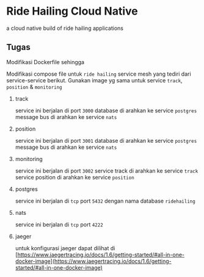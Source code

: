 # Ride Hailing Cloud Native

a cloud native build of ride hailing applications

## Tugas

Modifikasi Dockerfile sehingga

Modifikasi compose file untuk `ride hailing` service mesh yang tediri dari service-service berikut. Gunakan image yg sama untuk service `track`, `position` & `monitoring`

1. track 

    service ini berjalan di port `3000`
    database di arahkan ke service `postgres`
    message bus di arahkan ke service `nats`

1. position

    service ini berjalan di port `3001`
    database di arahkan ke service `postgres`
    message bus di arahkan ke service `nats`

1. monitoring

    service ini berjalan di port `3002`
    service track di arahkan ke service `track`
    service position di arahkan ke service `position`

1. postgres

    service ini berjalan di `tcp` port `5432`
    dengan nama database `ridehailing`

1. nats
    
    service ini berjalan di `tcp` port `4222`

1. jaeger

    untuk konfigurasi jaeger dapat dilihat di 
    [https://www.jaegertracing.io/docs/1.6/getting-started/#all-in-one-docker-image](https://www.jaegertracing.io/docs/1.6/getting-started/#all-in-one-docker-image)